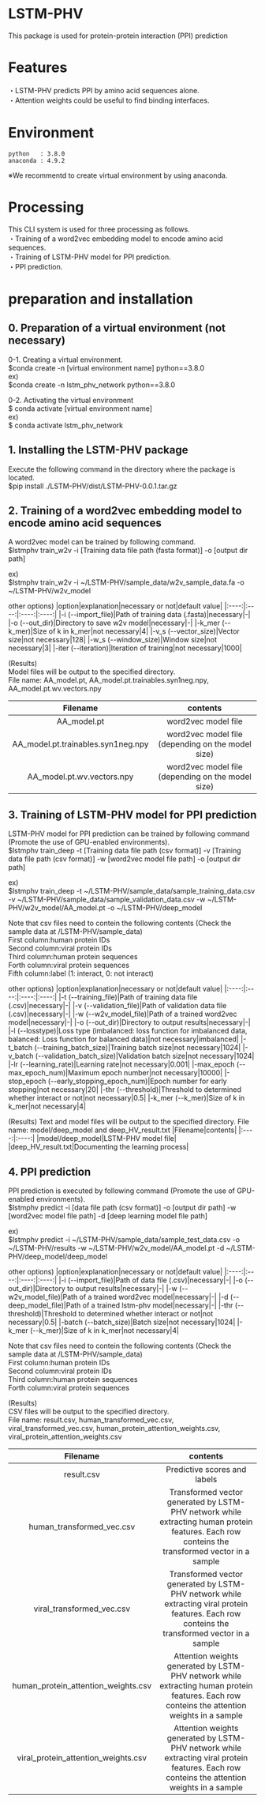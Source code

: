 # LSTM-PHV
This package is used for protein-protein interaction (PPI) prediction

# Features
・LSTM-PHV predicts PPI by amino acid sequences alone.  
・Attention weights could be useful to find binding interfaces.   

# Environment
    python   : 3.8.0
    anaconda : 4.9.2
※We recommentd to create virtual environment by using anaconda.

# Processing
 This CLI system is used for three processing as follows.  
 ・Training of a word2vec embedding model to encode amino acid sequences.  
 ・Training of LSTM-PHV model for PPI prediction.  
 ・PPI prediction.  

# preparation and installation
## 0. Preparation of a virtual environment (not necessary)
0-1. Creating a virtual environment.  
    $conda create -n [virtual environment name] python==3.8.0  
    ex)  
    $conda create -n lstm_phv_network python==3.8.0  
      
0-2. Activating the virtual environment  
    $ conda activate [virtual environment name]  
    ex)  
    $ conda activate lstm_phv_network  
    
## 1. Installing the LSTM-PHV package
Execute the following command in the directory where the package is located.  
$pip install ./LSTM-PHV/dist/LSTM-PHV-0.0.1.tar.gz  

## 2. Training of a word2vec embedding model to encode amino acid sequences
A word2vec model can be trained by following command.  
$lstmphv train_w2v -i [Training data file path (fasta format)] -o [output dir path]  

ex)  
$lstmphv train_w2v -i ~/LSTM-PHV/sample_data/w2v_sample_data.fa -o ~/LSTM-PHV/w2v_model  

other options)
|option|explanation|necessary or not|default value|
|:----:|:----:|:----:|:----:|
|-i (--import_file)|Path of training data (.fasta)|necessary|-|
|-o (--out_dir)|Directory to save w2v model|necessary|-|
|-k_mer (--k_mer)|Size of k in k_mer|not necessary|4|
|-v_s (--vector_size)|Vector size|not necessary|128|
|-w_s (--window_size)|Window size|not necessary|3|
|-iter (--iteration)|Iteration of training|not necessary|1000|

(Results)  
Model files will be output to the specified directory.  
File name: AA_model.pt, AA_model.pt.trainables.syn1neg.npy, AA_model.pt.wv.vectors.npy  

|Filename|contents|
|:----:|:----:|
|AA_model.pt|word2vec model file|
|AA_model.pt.trainables.syn1neg.npy|word2vec model file (depending on the model size)|
|AA_model.pt.wv.vectors.npy|word2vec model file (depending on the model size)|

## 3. Training of LSTM-PHV model for PPI prediction
LSTM-PHV model for PPI prediction can be trained by following command (Promote the use of GPU-enabled environments).  
$lstmphv train_deep -t [Training data file path (csv format)] -v [Training data file path (csv format)] -w [word2vec model file path] -o [output dir path]  

ex)  
$lstmphv train_deep -t ~/LSTM-PHV/sample_data/sample_training_data.csv -v ~/LSTM-PHV/sample_data/sample_validation_data.csv -w ~/LSTM-PHV/w2v_model/AA_model.pt -o ~/LSTM-PHV/deep_model  

Note that csv files need to contein the following contents (Check the sample data at /LSTM-PHV/sample_data)  
First column:human protein IDs  
Second column:viral protein IDs  
Third column:human protein sequences  
Forth column:viral protein sequences  
Fifth column:label (1: interact, 0: not interact)  

other options)
|option|explanation|necessary or not|default value|
|:----:|:----:|:----:|:----:|
|-t (--training_file)|Path of training data file (.csv)|necessary|-|
|-v (--validation_file)|Path of validation data file (.csv)|necessary|-|
|-w (--w2v_model_file)|Path of a trained word2vec model|necessary|-|
|-o (--out_dir)|Directory to output results|necessary|-|
|-l (--losstype)|Loss type (imbalanced: loss function for imbalanced data, balanced: Loss function for balanced data)|not necessary|imbalanced|
|-t_batch (--training_batch_size)|Training batch size|not necessary|1024|
|-v_batch (--validation_batch_size)|Validation batch size|not necessary|1024|
|-lr (--learning_rate)|Learning rate|not necessary|0.001|
|-max_epoch (--max_epoch_num)|Maximum epoch number|not necessary|10000|
|-stop_epoch (--early_stopping_epoch_num)|Epoch number for early stopping|not necessary|20|
|-thr (--threshold)|Threshold to determined whether interact or not|not necessary|0.5|
|-k_mer (--k_mer)|Size of k in k_mer|not necessary|4|

(Results)
Text and model files will be output to the specified directory.
File name: model/deep_model and deep_HV_result.txt
|Filename|contents|
|:----:|:----:|
|model/deep_model|LSTM-PHV model file|
|deep_HV_result.txt|Documenting the learning process|

## 4. PPI prediction
PPI prediction is executed by following command (Promote the use of GPU-enabled environments).  
$lstmphv predict -i [data file path (csv format)] -o [output dir path] -w [word2vec model file path] -d [deep learning model file path]  

ex)  
$lstmphv predict -i ~/LSTM-PHV/sample_data/sample_test_data.csv -o ~/LSTM-PHV/results -w ~/LSTM-PHV/w2v_model/AA_model.pt -d ~/LSTM-PHV/deep_model/deep_model  

other options)
|option|explanation|necessary or not|default value|
|:----:|:----:|:----:|:----:|
|-i (--import_file)|Path of data file (.csv)|necessary|-|
|-o (--out_dir)|Directory to output results|necessary|-|
|-w (--w2v_model_file)|Path of a trained word2vec model|necessary|-|
|-d (--deep_model_file)|Path of a trained lstm-phv model|necessary|-|
|-thr (--threshold)|Threshold to determined whether interact or not|not necessary|0.5|
|-batch (--batch_size)|Batch size|not necessary|1024|
|-k_mer (--k_mer)|Size of k in k_mer|not necessary|4|

Note that csv files need to contein the following contents (Check the sample data at /LSTM-PHV/sample_data)  
First column:human protein IDs  
Second column:viral protein IDs  
Third column:human protein sequences  
Forth column:viral protein sequences  

(Results)  
CSV files will be output to the specified directory.  
File name: result.csv, human_transformed_vec.csv, viral_transformed_vec.csv, human_protein_attention_weights.csv, viral_protein_attention_weights.csv  

|Filename|contents|
|:----:|:----:|
|result.csv|Predictive scores and labels|
|human_transformed_vec.csv|Transformed vector generated by LSTM-PHV network while extracting human protein features. Each row conteins the transformed vector in a sample|
|viral_transformed_vec.csv|Transformed vector generated by LSTM-PHV network while extracting viral protein features. Each row conteins the transformed vector in a sample|
|human_protein_attention_weights.csv|Attention weights generated by LSTM-PHV network while extracting human protein features. Each row conteins the attention weights in a sample|
|viral_protein_attention_weights.csv|Attention weights generated by LSTM-PHV network while extracting viral protein features. Each row conteins the attention weights in a sample|

              















